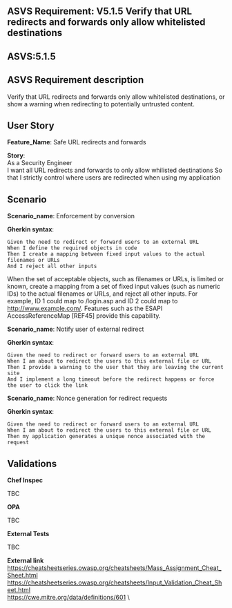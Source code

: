 ## ASVS Requirement: V5.1.5 Verify that URL redirects and forwards only allow whitelisted destinations
## ASVS:5.1.5

## ASVS Requirement description
Verify that URL redirects and forwards only allow whitelisted destinations, or show a warning when redirecting to potentially untrusted content.

## User Story
**Feature_Name**: Safe URL redirects and forwards

**Story**:\
As a Security Engineer\
I want all URL redirects and forwards to only allow whilisted destinations
So that I strictly control where users are redirected when using my application

## Scenario

**Scenario_name**: Enforcement by conversion

**Gherkin syntax**:
```gherkin
Given the need to redirect or forward users to an external URL
When I define the required objects in code
Then I create a mapping between fixed input values to the actual filenames or URLs
And I reject all other inputs
```
When the set of acceptable objects, such as filenames or URLs, is limited or known, create a mapping from a set of fixed input values (such as numeric IDs) to the actual filenames or URLs, and reject all other inputs. For example, ID 1 could map to /login.asp and ID 2 could map to http://www.example.com/. Features such as the ESAPI AccessReferenceMap [REF45] provide this capability.

**Scenario_name**: Notify user of external redirect

**Gherkin syntax**:
```gherkin
Given the need to redirect or forward users to an external URL
When I am about to redirect the users to this external file or URL
Then I provide a warning to the user that they are leaving the current site
And I implement a long timeout before the redirect happens or force the user to click the link
```

**Scenario_name**: Nonce generation for redirect requests

**Gherkin syntax**:
```gherkin
Given the need to redirect or forward users to an external URL
When I am about to redirect the users to this external file or URL
Then my application generates a unique nonce associated with the request
```

## Validations

**Chef Inspec**

TBC

**OPA**

TBC

**External Tests**

TBC

**External link**
https://cheatsheetseries.owasp.org/cheatsheets/Mass_Assignment_Cheat_Sheet.html \
https://cheatsheetseries.owasp.org/cheatsheets/Input_Validation_Cheat_Sheet.html \
https://cwe.mitre.org/data/definitions/601 \